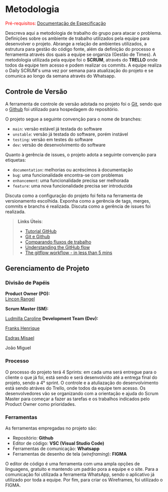 
# Metodologia

<span style="color:red">Pré-requisitos: <a href="2-Especificação do Projeto.md"> Documentação de Especificação</a></span>

Descreva aqui a metodologia de trabalho do grupo para atacar o problema. Definições sobre os ambiente de trabalho utilizados pela  equipe para desenvolver o projeto. Abrange a relação de ambientes utilizados, a estrutura para gestão do código fonte, além da definição do processo e ferramenta através dos quais a equipe se organiza (Gestão de Times).
A metodologia utilizada pela equipe foi o **SCRUM**, através do **TRELLO** onde todos da equipe tem acesso e podem realizar os commits. A equipe realiza o Daily SCRUM's uma vez por semana para atualização do projeto e se comunica ao longo da semana através do Whatsapp.


## Controle de Versão

A ferramenta de controle de versão adotada no projeto foi o
[Git](https://git-scm.com/), sendo que o [Github](https://github.com)
foi utilizado para hospedagem do repositório.

O projeto segue a seguinte convenção para o nome de branches:

- `main`: versão estável já testada do software
- `unstable`: versão já testada do software, porém instável
- `testing`: versão em testes do software
- `dev`: versão de desenvolvimento do software

Quanto à gerência de issues, o projeto adota a seguinte convenção para
etiquetas:

- `documentation`: melhorias ou acréscimos à documentação
- `bug`: uma funcionalidade encontra-se com problemas
- `enhancement`: uma funcionalidade precisa ser melhorada
- `feature`: uma nova funcionalidade precisa ser introduzida

Discuta como a configuração do projeto foi feita na ferramenta de versionamento escolhida. Exponha como a gerência de tags, merges, commits e branchs é realizada. Discuta como a gerência de issues foi realizada.

> **Links Úteis**:
> - [Tutorial GitHub](https://guides.github.com/activities/hello-world/)
> - [Git e Github](https://www.youtube.com/playlist?list=PLHz_AreHm4dm7ZULPAmadvNhH6vk9oNZA)
>  - [Comparando fluxos de trabalho](https://www.atlassian.com/br/git/tutorials/comparing-workflows)
> - [Understanding the GitHub flow](https://guides.github.com/introduction/flow/)
> - [The gitflow workflow - in less than 5 mins](https://www.youtube.com/watch?v=1SXpE08hvGs)

## Gerenciamento de Projeto

### Divisão de Papéis

**Product Owner (PO):**  
[Lincon Rangel](https://github.com/LinconR)

**Scrum Master (SM):**

[Ludmilla Caroline](https://github.com/Ludcaroline)
**Development Team (Dev):** 

[Franks Henrique](https://github.com/FranksEnrique) 

[Esdras Misael](https://github.com/EsdrasMisael) 

João Miguel

### Processo

O processo do projeto terá 4 Sprints: em cada uma será entregue para o cliente o que já foi, está sendo e será desenvolvido até a entrega final do projeto, sendo a 4° sprint. O controle e a atuliazação do desenvolvimento está sendo atráves do Trello, onde todos da equipe tem acesso. Os desenvolvedores vão se organizando com a orientação e ajuda do Scrum Master para começar a fazer as tarefas e os trabalhos indicados pelo Product Owner como prioridades. 
 

### Ferramentas

As ferramentas empregadas no projeto são:

- Repositório: **Github**
- Editor de código: **VSC (Visual Studio Code)**
- Ferramentas de comunicação: **Whatsapp**
- Ferramentas de desenho de tela (_wireframing_): **FIGMA**

O editor de código é uma ferramenta com uma ampla opções de linguagens, gratuito e mantendo um padrão pora a equipe e o site. Para a comunicação foi utilizada a ferramenta WhatsApp, sendo o aplicativo já utilizado por toda a equipe. Por fim, para criar os Wireframes, foi utilizado o FIGMA.

